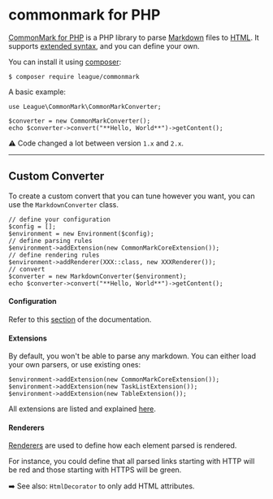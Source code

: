 # commonmark for PHP

<div class="row row-cols-md-2"><div>

[CommonMark for PHP](https://commonmark.thephpleague.com/) is a PHP library to parse [Markdown](/programming-languages/others/documents/markdown/index.md) files to [HTML](/programming-languages/web/html/index.md). It supports [extended syntax](/programming-languages/others/documents/markdown/index.md#-extended-markdown-), and you can define your own.

You can install it using [composer](/programming-languages/web/php/composer/index.md):

```shell!
$ composer require league/commonmark
```
</div><div>

A basic example:

```php!
use League\CommonMark\CommonMarkConverter;

$converter = new CommonMarkConverter();
echo $converter->convert("**Hello, World**")->getContent();
```

⚠️ Code changed a lot between version `1.x` and `2.x`.
</div></div>

<hr class="sep-both">

## Custom Converter

<div class="row row-cols-md-2"><div>

To create a custom convert that you can tune however you want, you can use the `MarkdownConverter` class.

```php!
// define your configuration
$config = [];
$environment = new Environment($config);
// define parsing rules
$environment->addExtension(new CommonMarkCoreExtension());
// define rendering rules
$environment->addRenderer(XXX::class, new XXXRenderer());
// convert
$converter = new MarkdownConverter($environment);
echo $converter->convert("**Hello, World**")->getContent();
```

#### Configuration

Refer to this [section](https://commonmark.thephpleague.com/2.4/configuration/) of the documentation.
</div><div>

#### Extensions

By default, you won't be able to parse any markdown. You can either load your own parsers, or use existing ones:

```php!
$environment->addExtension(new CommonMarkCoreExtension());
$environment->addExtension(new TaskListExtension());
$environment->addExtension(new TableExtension());
```

All extensions are listed and explained [here](https://commonmark.thephpleague.com/2.4/extensions/overview/).

#### Renderers

[Renderers](https://commonmark.thephpleague.com/2.4/customization/rendering/) are used to define how each element parsed is rendered.

For instance, you could define that all parsed links starting with HTTP will be red and those starting with HTTPS will be green.

➡️ See also: `HtmlDecorator` to only add HTML attributes.
</div></div>